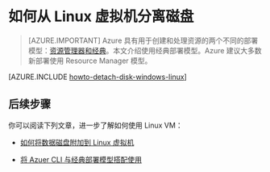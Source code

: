 <properties
	pageTitle="从 Linux VM 分离磁盘 | Azure"
	description="了解如何从使用经典部署模型创建的 Azure 虚拟机分离数据磁盘。"
	services="virtual-machines-linux"
	documentationCenter=""
	authors="iainfoulds"
	manager="timlt"
	editor=""
	tags="azure-service-management"/>

<tags
	ms.service="virtual-machines-linux"
	ms.date="06/07/2016"
	wacn.date="07/11/2016"/>

# 如何从 Linux 虚拟机分离磁盘

> [AZURE.IMPORTANT] Azure 具有用于创建和处理资源的两个不同的部署模型：[资源管理器和经典](/documentation/articles/resource-manager-deployment-model)。本文介绍使用经典部署模型。Azure 建议大多数新部署使用 Resource Manager 模型。

[AZURE.INCLUDE [howto-detach-disk-windows-linux](../includes/howto-detach-disk-linux.md)]

## 后续步骤
你可以阅读下列文章，进一步了解如何使用 Linux VM：

- [如何将数据磁盘附加到 Linux 虚拟机](/documentation/articles/virtual-machines-linux-classic-attach-disk)

- [将 Azuer CLI 与经典部署模型搭配使用](/documentation/articles/virtual-machines-command-line-tools)

<!---HONumber=Mooncake_0704_2016-->